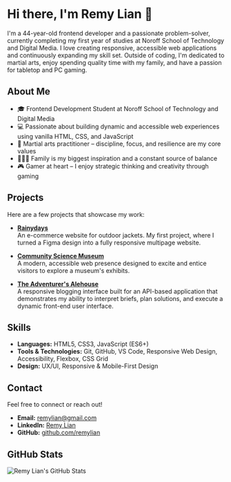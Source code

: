 # Hi there, I'm Remy Lian 👋

I'm a 44-year-old frontend developer and a passionate problem-solver, currently completing my first year of studies at Noroff School of Technology and Digital Media. I love creating responsive, accessible web applications and continuously expanding my skill set. Outside of coding, I'm dedicated to martial arts, enjoy spending quality time with my family, and have a passion for tabletop and PC gaming.

## About Me

- 🎓 Frontend Development Student at Noroff School of Technology and Digital Media
- 💻 Passionate about building dynamic and accessible web experiences using vanilla HTML, CSS, and JavaScript
- 🥋 Martial arts practitioner – discipline, focus, and resilience are my core values
- 👨‍👩‍👦 Family is my biggest inspiration and a constant source of balance
- 🎮 Gamer at heart – I enjoy strategic thinking and creativity through gaming

## Projects

Here are a few projects that showcase my work:

- **[Rainydays](https://norofffeu.github.io/html-css-course-assignment-remylian/)**  
  An e-commerce website for outdoor jackets. My first project, where I turned a Figma design into a fully responsive multipage website.

- **[Community Science Museum](#)**  
  A modern, accessible web presence designed to excite and entice visitors to explore a museum's exhibits.

- **[The Adventurer's Alehouse](#)**  
  A responsive blogging interface built for an API-based application that demonstrates my ability to interpret briefs, plan solutions, and execute a dynamic front-end user interface.

## Skills

- **Languages:** HTML5, CSS3, JavaScript (ES6+)
- **Tools & Technologies:** Git, GitHub, VS Code, Responsive Web Design, Accessibility, Flexbox, CSS Grid
- **Design:** UX/UI, Responsive & Mobile-First Design

## Contact

Feel free to connect or reach out!

- **Email:** [remylian@gmail.com](mailto:remylian@gmail.com)
- **LinkedIn:** [Remy Lian](https://www.linkedin.com/in/remy-lian-585518a1/)
- **GitHub:** [github.com/remylian](https://github.com/remylian)

## GitHub Stats

![Remy Lian's GitHub Stats](https://github-readme-stats.vercel.app/api?username=remylian&show_icons=true&theme=default)
